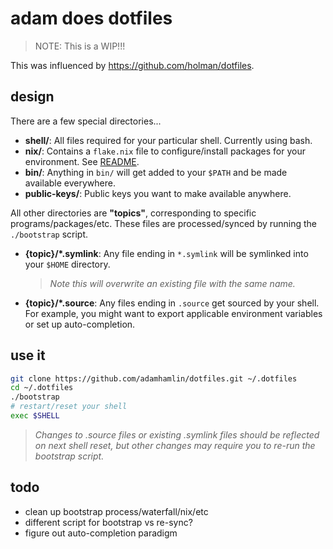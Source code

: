 # adam does dotfiles

>NOTE: This is a WIP!!!

This was influenced by https://github.com/holman/dotfiles.

## design

There are a few special directories...

- **shell/**: All files required for your particular shell. Currently using bash.
- **nix/**: Contains a `flake.nix` file to configure/install packages for your environment. See [README](./nix/README.md).
- **bin/**: Anything in `bin/` will get added to your `$PATH` and be made
  available everywhere.
- **public-keys/**: Public keys you want to make available anywhere.

All other directories are **"topics"**, corresponding to specific programs/packages/etc. These files are processed/synced by running the `./bootstrap` script.

- **{topic}/\*.symlink**: Any file ending in `*.symlink` will be symlinked into
  your `$HOME` directory.
  >_Note this will overwrite an existing file with the same name._
- **{topic}/\*.source**: Any files ending in `.source` get sourced by your shell. For example, you might want to export applicable environment variables or set up auto-completion.


## use it

```bash
git clone https://github.com/adamhamlin/dotfiles.git ~/.dotfiles
cd ~/.dotfiles
./bootstrap
# restart/reset your shell
exec $SHELL
```
>_Changes to .source files or existing .symlink files should be reflected on next shell reset, but other changes may require you to re-run the bootstrap script._

## todo
- clean up bootstrap process/waterfall/nix/etc
- different script for bootstrap vs re-sync?
- figure out auto-completion paradigm